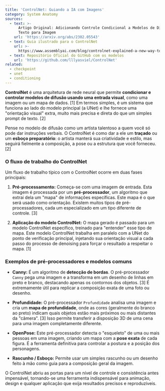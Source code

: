 ```yaml
---
title: 'ControlNet: Guiando a IA com Imagens'
category: System Anatomy
sources:
  - text: >-
      Artigo Original: Adicionando Controle Condicional a Modelos de Difusão de
      Texto para Imagem
    url: 'https://arxiv.org/abs/2302.05543'
  - text: Guia ilustrado para o ControlNet
    url: >-
      https://www.assemblyai.com/blog/controlnet-explained-a-new-way-to-control-stable-diffusion/
  - text: Repositório Oficial do GitHub com os modelos
    url: 'https://github.com/lllyasviel/ControlNet'
related:
  - checkpoint
  - unet
  - conditioning
---
```


**ControlNet** é uma arquitetura de rede neural que permite **condicionar e controlar modelos de difusão usando uma entrada visual**, como uma imagem ou um mapa de dados. [1] Em termos simples, é um sistema que funciona ao lado do modelo principal (a UNet) e lhe fornece uma "orientação visual" extra, muito mais precisa e direta do que um simples prompt de texto. [2]

Pense no modelo de difusão como um artista talentoso a quem você só pode dar instruções verbais. O ControlNet é como dar a ele um **traçado** ou um **esboço preparatório**: o artista manterá sua criatividade e estilo, mas seguirá fielmente a composição, a pose ou a estrutura que você forneceu. [2]

### O fluxo de trabalho do ControlNet

Um fluxo de trabalho típico com o ControlNet ocorre em duas fases principais:

1.  **Pré-processamento:**
    Começa-se com uma imagem de entrada. Esta imagem é processada por um **pré-processador**, um algoritmo que extrai dela um "mapa" de informações específicas. Este mapa é o que será usado como orientação. Existem muitos tipos de pré-processadores, cada um especializado em um tipo diferente de controle. [3]

2.  **Aplicação do modelo ControlNet:**
    O mapa gerado é passado para um modelo ControlNet específico, treinado para "entender" esse tipo de mapa. Este modelo ControlNet trabalha em paralelo com a UNet do ponto de verificação principal, injetando sua orientação visual a cada passo do processo de denoising para forçar o resultado a respeitar o mapa. [1]

### Exemplos de pré-processadores e modelos comuns

- **Canny:**
    É um algoritmo de **detecção de bordas**. O pré-processador `Canny` pega uma imagem e a transforma em um desenho de linhas em preto e branco, destacando apenas os contornos dos objetos. [3] É extremamente útil para replicar a composição exata de uma foto ou desenho.

- **Profundidade:**
    O pré-processador `Profundidade` analisa uma imagem e cria um **mapa de profundidade**, onde as cores (geralmente do branco ao preto) indicam quais objetos estão mais próximos ou mais distantes da "câmera". [3] Isso permite transferir a disposição 3D de uma cena para uma imagem completamente diferente.

- **OpenPose:**
    Este pré-processador detecta o "esqueleto" de uma ou mais pessoas em uma imagem, criando um mapa com a **pose exata** de cada figura. É a ferramenta definitiva para controlar a postura e a posição dos personagens.

- **Rascunho / Esboço:**
    Permite usar um simples rascunho ou um desenho feito à mão como guia para a composição geral da imagem.

O ControlNet abriu as portas para um nível de controle e consistência antes impensável, tornando-se uma ferramenta indispensável para animação, design e qualquer aplicação que exija resultados precisos e reproduzíveis.
